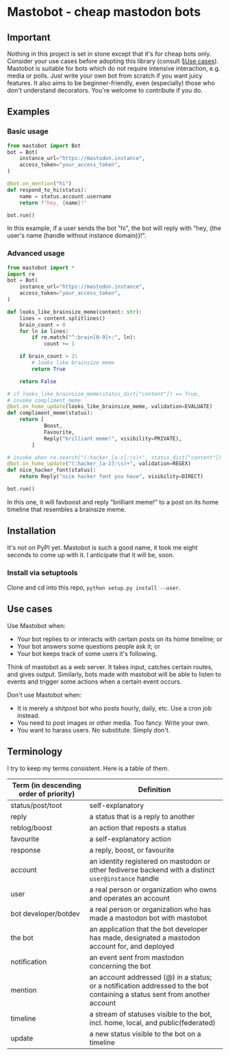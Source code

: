 # Mastobot - cheap mastodon bots

## Important

Nothing in this project is set in stone except that it's for cheap bots only. Consider your use cases before adopting this library (consult [§Use cases](#use-cases)). Mastobot is suitable for bots which do not require intensive interaction, e.g. media or polls. Just write your own bot from scratch if you want juicy features. It also aims to be beginner-friendly, even (especially) those who don't understand decorators. You're welcome to contribute if you do.

## Examples

### Basic usage

```python
from mastobot import Bot
bot = Bot(
    instance_url="https://mastodon.instance",
    access_token="your_access_token",
)

@bot.on_mention("hi")
def respond_to_hi(status):
    name = status.account.username
    return f"hey, {name}!"

bot.run()
```

In this example, if a user sends the bot "hi", the bot will reply with "hey, {the user's name (handle without instance domain)}!".

### Advanced usage

```python
from mastobot import *
import re
bot = Bot(
    instance_url="https://mastodon.instance",
    access_token="your_access_token",
)

def looks_like_brainsize_meme(content: str):
    lines = content.splitlines()
    brain_count = 0
    for ln in lines:
        if re.match("^:brain[0-9]+:", ln):
            count += 1

    if brain_count > 2:
        # looks like brainsize meme
        return True

    return False

# if looks_like_brainsize_meme(status_dict["content"]) == True,
# invoke compliment_meme
@bot.on_home_update(looks_like_brainsize_meme, validation=EVALUATE)
def compliment_meme(status):
    return [
            Boost,
            Favourite,
            Reply("brilliant meme!", visibility=PRIVATE),
        ]

# invoke when re.search("(:hacker_[a-z]:\s)+", status_dict["content"]) is not None
@bot.on_home_update("(:hacker_[a-z]:\s)+", validation=REGEX)
def nice_hacker_font(status):
    return Reply("nice hacker font you have", visibility=DIRECT)

bot.run()
```

In this one, it will favboost and reply "brilliant meme!" to a post on its home timeline that resembles a brainsize meme.

## Installation

It's not on PyPI yet. Mastobot is such a good name, it took me eight seconds to come up with it. I anticipate that it will be, soon.

### Install via setuptools

Clone and cd into this repo, `python setup.py install --user`.

## Use cases

Use Mastobot when:

- Your bot replies to or interacts with certain posts on its home timeline; or
- Your bot answers some questions people ask it; or
- Your bot keeps track of some users it's following.

Think of mastobot as a web server. It takes input, catches certain routes, and gives output. Similarly, bots made with mastobot will be able to listen to events and trigger some actions when a certain event occurs.

Don't use Mastobot when:

- It is merely a shitpost bot who posts hourly, daily, etc. Use a cron job instead.
- You need to post images or other media. Too fancy. Write your own.
- You want to harass users. No substitute. Simply don't.

## Terminology

I try to keep my terms consistent. Here is a table of them.

| Term (in descending order of priority) | Definition                                                                                                                 |
| -------------------------------------- | -------------------------------------------------------------------------------------------------------------------------- |
| status/post/toot                       | self-explanatory                                                                                                           |
| reply                                  | a status that is a reply to another                                                                                        |
| reblog/boost                           | an action that reposts a status                                                                                            |
| favourite                              | a self-explanatory action                                                                                                  |
| response                               | a reply, boost, or favourite                                                                                               |
| account                                | an identity registered on mastodon or other fediverse backend with a distinct `user@instance` handle                       |
| user                                   | a real person or organization who owns and operates an account                                                             |
| bot developer/botdev                   | a real person or organization who has made a mastodon bot with mastobot                                                    |
| the bot                                | an application that the bot developer has made, designated a mastodon account for, and deployed                            |
| notification                           | an event sent from mastodon concerning the bot                                                                             |
| mention                                | an account addressed (@) in a status; or a notification addressed to the bot containing a status sent from another account |
| timeline                               | a stream of statuses visible to the bot, incl. home, local, and public(federated)                                          |
| update                                 | a new status visible to the bot on a timeline                                                                              |
